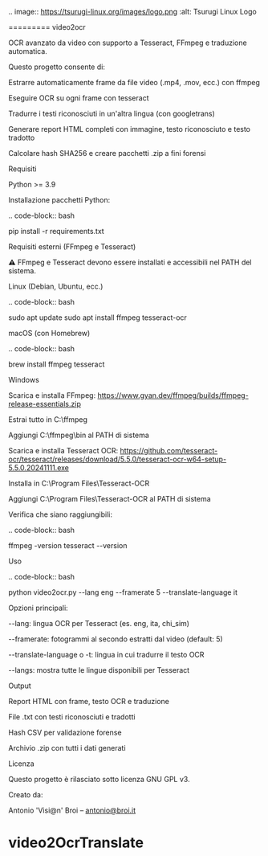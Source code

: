 .. image:: https://tsurugi-linux.org/images/logo.png
:alt: Tsurugi Linux Logo

=========
video2ocr

OCR avanzato da video con supporto a Tesseract, FFmpeg e traduzione automatica.

Questo progetto consente di:

Estrarre automaticamente frame da file video (.mp4, .mov, ecc.) con ffmpeg

Eseguire OCR su ogni frame con tesseract

Tradurre i testi riconosciuti in un'altra lingua (con googletrans)

Generare report HTML completi con immagine, testo riconosciuto e testo tradotto

Calcolare hash SHA256 e creare pacchetti .zip a fini forensi

Requisiti

Python >= 3.9

Installazione pacchetti Python:

.. code-block:: bash

pip install -r requirements.txt

Requisiti esterni (FFmpeg e Tesseract)

⚠️ FFmpeg e Tesseract devono essere installati e accessibili nel PATH del sistema.

Linux (Debian, Ubuntu, ecc.)

.. code-block:: bash

sudo apt update
sudo apt install ffmpeg tesseract-ocr

macOS (con Homebrew)

.. code-block:: bash

brew install ffmpeg tesseract

Windows

Scarica e installa FFmpeg:
https://www.gyan.dev/ffmpeg/builds/ffmpeg-release-essentials.zip

Estrai tutto in C:\ffmpeg

Aggiungi C:\ffmpeg\bin al PATH di sistema

Scarica e installa Tesseract OCR:
https://github.com/tesseract-ocr/tesseract/releases/download/5.5.0/tesseract-ocr-w64-setup-5.5.0.20241111.exe

Installa in C:\Program Files\Tesseract-OCR

Aggiungi C:\Program Files\Tesseract-OCR al PATH di sistema

Verifica che siano raggiungibili:

.. code-block:: bash

ffmpeg -version
tesseract --version

Uso

.. code-block:: bash

python video2ocr.py --lang eng --framerate 5 --translate-language it

Opzioni principali:

--lang: lingua OCR per Tesseract (es. eng, ita, chi_sim)

--framerate: fotogrammi al secondo estratti dal video (default: 5)

--translate-language o -t: lingua in cui tradurre il testo OCR

--langs: mostra tutte le lingue disponibili per Tesseract

Output

Report HTML con frame, testo OCR e traduzione

File .txt con testi riconosciuti e tradotti

Hash CSV per validazione forense

Archivio .zip con tutti i dati generati

Licenza

Questo progetto è rilasciato sotto licenza GNU GPL v3.

Creato da:

Antonio 'Visi@n' Broi – antonio@broi.it

# video2OcrTranslate
